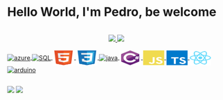 # Hello World, I'm Pedro, be welcome

<br>

<div align="center">
  <a href="https://beacons.com/phmelero">
  <img height="180em" src="https://github-readme-stats-sigma-five.vercel.app/api?username=phmelero&show_icons=true&theme=midnight-purple&include_all_commits=true&count_private=true"/>
  <img height="180em" src="https://github-readme-stats-sigma-five.vercel.app/api/top-langs/?username=phmelero&layout=compact&langs_count=7&theme=midnight-purple"/>
</div>

  
<div style="display: inline_block"><br>
  <img align="center" alt="azure" height="30" width="40" src="https://cdn.jsdelivr.net/gh/devicons/devicon@latest/icons/azuredevops/azuredevops-original.svg" />
  <img align="center" alt="SQL" height="30" width="40" src="https://cdn.jsdelivr.net/gh/devicons/devicon@latest/icons/microsoftsqlserver/microsoftsqlserver-original-wordmark.svg" />
  <img align="center" alt="HTML" height="35" width="50" src="https://raw.githubusercontent.com/devicons/devicon/master/icons/html5/html5-original.svg" />
  <img align="center" alt="CSS" height="35" width="50" src="https://raw.githubusercontent.com/devicons/devicon/master/icons/css3/css3-original.svg" />
  <img align="center" alt="java" height="35" width="50" src="https://cdn.jsdelivr.net/gh/devicons/devicon/icons/java/java-original.svg" />
  <img align="center" alt="csharp" height="35" width="50" src="https://raw.githubusercontent.com/devicons/devicon/master/icons/csharp/csharp-original.svg" />
  <img align="center" alt="javascript" height="35" width="50" src="https://raw.githubusercontent.com/devicons/devicon/master/icons/javascript/javascript-plain.svg" />
  <img align="center" alt="typescript" height="35" width="50" src="https://raw.githubusercontent.com/devicons/devicon/master/icons/typescript/typescript-plain.svg" />
  <img align="center" alt="react" height="35" width="50" src="https://raw.githubusercontent.com/devicons/devicon/master/icons/react/react-original.svg" />
  <img align="center" alt="arduino" height="35" width="50" src="https://cdn.jsdelivr.net/gh/devicons/devicon/icons/arduino/arduino-original.svg" />
  
  
  ##
  
<div> 
  <a href="https://www.linkedin.com/in/pedro-melero/" target="_blank"><img src="https://img.shields.io/badge/-LinkedIn-%230077B5?style=for-the-badge&logo=linkedin&logoColor=white" target="_blank"></a> 
   <a href = "mailto:phmeleero@gmail.com"><img src="https://img.shields.io/badge/-Gmail-%23333?style=for-the-badge&logo=gmail&logoColor=white" target="_blank"></a>
</div>
